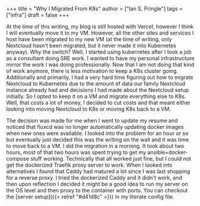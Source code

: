 +++
title = "Why I Migrated From K8s"
author = ["Ian S. Pringle"]
tags = ["infra"]
draft = false
+++

At the time of this writing, my blog is still hosted with Vercel, however I
think I will eventually move it to my VM. However, all the other sites and
services I host have been migrated to my new VM (at the time of writing, only
Nextcloud hasn't been migrated, but it never made it into Kubernetes anyway).
Why the switch? Well, I started using kubernetes after I took a job as a
consultant doing SRE work. I wanted to have my personal infrastructure mirror
the work I was doing professionally. Now that I am not doing that kind of work
anymore, there is less motivation to keep a K8s cluster going. Additionally and
primarily, I had a very hard time figuring out how to migrate Nextcloud to
Kubernetes due to the amount of data our family Nextcloud instance already had
and decisions I had made about the Nextcloud setup initially. So I opted to keep
it on a VM and migrate everything else to K8s. Well, that costs a lot of money,
I decided to cut costs and that meant either looking into moving Nextcloud to
K8s or moving K8s back to a VM.

The decision was made for me when I went to
update my resume and noticed that fluxcd was no longer automatically updating
docker images when new ones were available. I looked into the problem for an
hour or so but eventually just decided this was the writing on the wall and it
was time to move back to a VM. I did the migration in a morning. It took about
two hours, most of that two hours was spent trying to get my
ansible+docker-compose stuff working. Technically that all worked just fine, but
I could not get the dockerized Traefik proxy server to work. When I looked into
alternatives I found that Caddy had matured a lot since I was last shopping for
a reverse proxy. I tried the dockerized Caddy and it didn't work, and then upon
reflection I decided it might be a good idea to run my server on the OS level
and then proxy to the container with ports. You can checkout the [server setup]({{< relref "#d41d8c" >}}) in
my literate config file.
